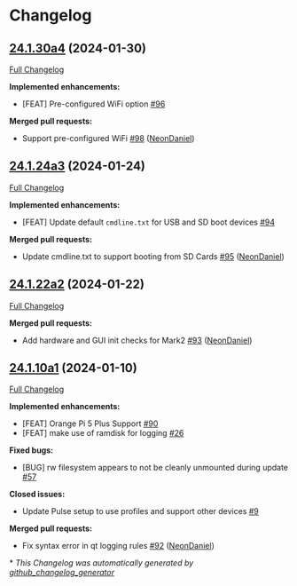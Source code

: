 # Changelog

## [24.1.30a4](https://github.com/NeonGeckoCom/neon_debos/tree/24.1.30a4) (2024-01-30)

[Full Changelog](https://github.com/NeonGeckoCom/neon_debos/compare/24.1.24a3...24.1.30a4)

**Implemented enhancements:**

- \[FEAT\] Pre-configured WiFi option [\#96](https://github.com/NeonGeckoCom/neon_debos/issues/96)

**Merged pull requests:**

- Support pre-configured WiFi [\#98](https://github.com/NeonGeckoCom/neon_debos/pull/98) ([NeonDaniel](https://github.com/NeonDaniel))

## [24.1.24a3](https://github.com/NeonGeckoCom/neon_debos/tree/24.1.24a3) (2024-01-24)

[Full Changelog](https://github.com/NeonGeckoCom/neon_debos/compare/24.1.22a2...24.1.24a3)

**Implemented enhancements:**

- \[FEAT\] Update default `cmdline.txt` for USB and SD boot devices [\#94](https://github.com/NeonGeckoCom/neon_debos/issues/94)

**Merged pull requests:**

- Update cmdline.txt to support booting from SD Cards [\#95](https://github.com/NeonGeckoCom/neon_debos/pull/95) ([NeonDaniel](https://github.com/NeonDaniel))

## [24.1.22a2](https://github.com/NeonGeckoCom/neon_debos/tree/24.1.22a2) (2024-01-22)

[Full Changelog](https://github.com/NeonGeckoCom/neon_debos/compare/24.1.10a1...24.1.22a2)

**Merged pull requests:**

- Add hardware and GUI init checks for Mark2 [\#93](https://github.com/NeonGeckoCom/neon_debos/pull/93) ([NeonDaniel](https://github.com/NeonDaniel))

## [24.1.10a1](https://github.com/NeonGeckoCom/neon_debos/tree/24.1.10a1) (2024-01-10)

[Full Changelog](https://github.com/NeonGeckoCom/neon_debos/compare/23.12.19...24.1.10a1)

**Implemented enhancements:**

- \[FEAT\] Orange Pi 5 Plus Support [\#90](https://github.com/NeonGeckoCom/neon_debos/issues/90)
- \[FEAT\] make use of ramdisk for logging [\#26](https://github.com/NeonGeckoCom/neon_debos/issues/26)

**Fixed bugs:**

- \[BUG\] rw filesystem appears to not be cleanly unmounted during update [\#57](https://github.com/NeonGeckoCom/neon_debos/issues/57)

**Closed issues:**

- Update Pulse setup to use profiles and support other devices [\#9](https://github.com/NeonGeckoCom/neon_debos/issues/9)

**Merged pull requests:**

- Fix syntax error in qt logging rules [\#92](https://github.com/NeonGeckoCom/neon_debos/pull/92) ([NeonDaniel](https://github.com/NeonDaniel))



\* *This Changelog was automatically generated by [github_changelog_generator](https://github.com/github-changelog-generator/github-changelog-generator)*
